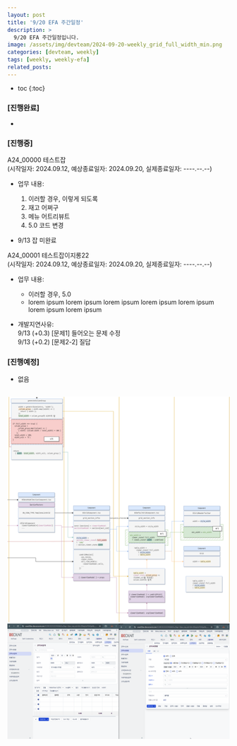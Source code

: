 ```yaml
---
layout: post
title: '9/20 EFA 주간일정'
description: >
  9/20 EFA 주간일정입니다.
image: /assets/img/devteam/2024-09-20-weekly_grid_full_width_min.png
categories: [devteam, weekly]
tags: [weekly, weekly-efa]
related_posts:
---
```


* toc
{:toc}

### [진행완료]

-

### [진행중]

A24_00000 테스트잡 \
(시작일자: 2024.09.12, 예상종료일자: 2024.09.20, 실제종료일자: ----.--.--)

- 업무 내용:

  1. 이러할 경우, 이렇게 되도록
  2. 재고 어쩌구
  3. 메뉴 어트리뷰트
  4. 5.0 코드 변경

- 9/13 잡 미완료


A24_00001 테스트잡이지롱22 \
(시작일자: 2024.09.12, 예상종료일자: 2024.09.20, 실제종료일자: ----.--.--)

- 업무 내용:

  - 이러할 경우, 5.0
  - lorem ipsum lorem ipsum lorem ipsum lorem ipsum lorem ipsum lorem ipsum lorem ipsum 

- 개발지연사유:\
   9/13 (+0.3) [문제1] 들어오는 문제 수정 \
   9/13 (+0.2) [문제2-2] 질답

### [진행예정]

- 없음

\
![grid full_width 도식도](../../../assets/img/devteam/2024-09-20-weekly_grid_full_width_min.png)
![grid full_width 적용 결과](../../../assets/img/devteam/2024-09-20-weekly_grid_full_width_result.gif)
